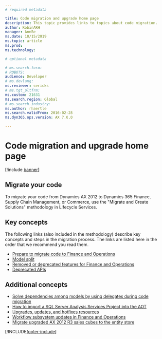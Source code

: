 ```yaml
---
# required metadata

title: Code migration and upgrade home page
description: This topic provides links to topics about code migration.
author: RobinARH
manager: AnnBe
ms.date: 10/15/2019
ms.topic: article
ms.prod: 
ms.technology: 

# optional metadata

# ms.search.form: 
# ROBOTS: 
audience: Developer
# ms.devlang: 
ms.reviewer: sericks
# ms.tgt_pltfrm: 
ms.custom: 21631
ms.search.region: Global
# ms.search.industry: 
ms.author: rhaertle
ms.search.validFrom: 2016-02-28
ms.dyn365.ops.version: AX 7.0.0

---
```



# Code migration and upgrade home page

[!include [banner](../includes/banner.md)]

## Migrate your code

To migrate your code from Dynamics AX 2012 to Dynamics 365 Finance, Supply Chain Management, or Commerce, use the "Migrate and Create Solutions" methodology in Lifecycle Services.

## Key concepts

The following links (also included in the methodology) describe key concepts and steps in the migration process. The links are listed here in the order that we recommend you read them.

- [Prepare to migrate code to Finance and Operations](prepare-migration.md)
- [Model split](../dev-tools/model-split.md)
- [Removed or deprecated features for Finance and Operations](deprecated-features.md)
- [Deprecated APIs](deprecated-apis.md)

## Additional concepts

- [Solve dependencies among models by using delegates during code migration](delegates-migration.md)
- [How to import a SQL Server Analysis Services Project into the AOT](https://technet.microsoft.com/library/dn754850.aspx)
- [Upgrades, updates, and hotfixes resources](upgrade-home-page.md)
- [Workflow subsystem updates in Finance and Operations](workflow-subsystem.md)
- [Migrate upgraded AX 2012 R3 sales cubes to the entity store](migrate-upgraded-cube-entity-store.md)



[!INCLUDE[footer-include](../../../includes/footer-banner.md)]